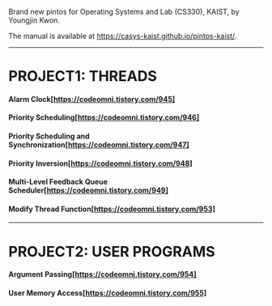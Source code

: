 Brand new pintos for Operating Systems and Lab (CS330), KAIST, by Youngjin Kwon.

The manual is available at https://casys-kaist.github.io/pintos-kaist/.

* * *

# PROJECT1: THREADS
#### Alarm Clock[https://codeomni.tistory.com/945]
#### Priority Scheduling[https://codeomni.tistory.com/946]
#### Priority Scheduling and Synchronization[https://codeomni.tistory.com/947]
#### Priority Inversion[https://codeomni.tistory.com/948]
#### Multi-Level Feedback Queue Scheduler[https://codeomni.tistory.com/949]
#### Modify Thread Function[https://codeomni.tistory.com/953]

* * *

# PROJECT2: USER PROGRAMS
#### Argument Passing[https://codeomni.tistory.com/954]
#### User Memory Access[https://codeomni.tistory.com/955]
